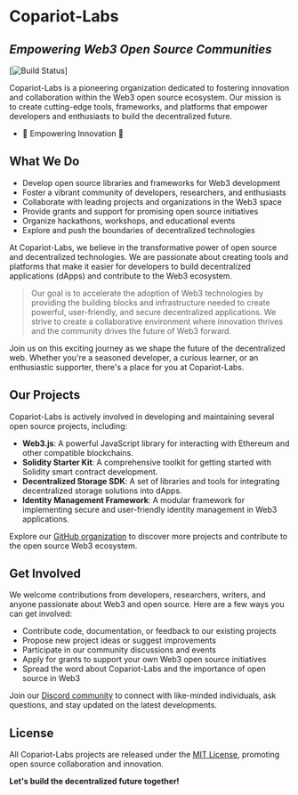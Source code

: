 # Copariot-Labs
## _Empowering Web3 Open Source Communities_

[![Build Status](https://travis-ci.org/Copariot-labs/Copariot-labs.svg?branch=master)]

Copariot-Labs is a pioneering organization dedicated to fostering innovation and collaboration within the Web3 open source ecosystem. Our mission is to create cutting-edge tools, frameworks, and platforms that empower developers and enthusiasts to build the decentralized future.

- 🚀 Empowering Innovation 🚀

## What We Do

- Develop open source libraries and frameworks for Web3 development
- Foster a vibrant community of developers, researchers, and enthusiasts 
- Collaborate with leading projects and organizations in the Web3 space
- Provide grants and support for promising open source initiatives
- Organize hackathons, workshops, and educational events
- Explore and push the boundaries of decentralized technologies

At Copariot-Labs, we believe in the transformative power of open source and decentralized technologies. We are passionate about creating tools and platforms that make it easier for developers to build decentralized applications (dApps) and contribute to the Web3 ecosystem.

> Our goal is to accelerate the adoption of Web3
> technologies by providing the building blocks
> and infrastructure needed to create powerful,
> user-friendly, and secure decentralized applications.
> We strive to create a collaborative environment where
> innovation thrives and the community drives the future
> of Web3 forward.

Join us on this exciting journey as we shape the future of the decentralized web. Whether you're a seasoned developer, a curious learner, or an enthusiastic supporter, there's a place for you at Copariot-Labs.

## Our Projects

Copariot-Labs is actively involved in developing and maintaining several open source projects, including:

- **Web3.js**: A powerful JavaScript library for interacting with Ethereum and other compatible blockchains.
- **Solidity Starter Kit**: A comprehensive toolkit for getting started with Solidity smart contract development.
- **Decentralized Storage SDK**: A set of libraries and tools for integrating decentralized storage solutions into dApps.
- **Identity Management Framework**: A modular framework for implementing secure and user-friendly identity management in Web3 applications.

Explore our [GitHub organization](https://github.com/Copariot-labs) to discover more projects and contribute to the open source Web3 ecosystem.

## Get Involved

We welcome contributions from developers, researchers, writers, and anyone passionate about Web3 and open source. Here are a few ways you can get involved:

- Contribute code, documentation, or feedback to our existing projects
- Propose new project ideas or suggest improvements
- Participate in our community discussions and events
- Apply for grants to support your own Web3 open source initiatives
- Spread the word about Copariot-Labs and the importance of open source in Web3

Join our [Discord community](https://discord.gg/Copariot-labs) to connect with like-minded individuals, ask questions, and stay updated on the latest developments.

## License

All Copariot-Labs projects are released under the [MIT License](https://opensource.org/licenses/MIT), promoting open source collaboration and innovation.

**Let's build the decentralized future together!**


